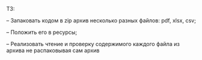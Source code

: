 ТЗ:

– Запаковать кодом в zip архив несколько разных файлов: pdf, xlsx, csv;

– Положить его в ресурсы;

– Реализовать чтение и проверку содержимого каждого файла из архива не распаковывая сам архив
